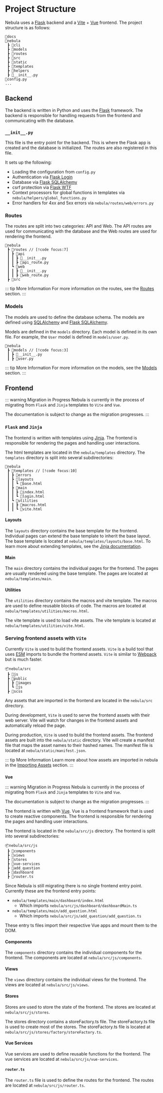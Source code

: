 # Project Structure

Nebula uses a [Flask](https://flask.palletsprojects.com/en/2.0.x/) backend and a [Vite](https://vitejs.dev/) + [Vue](https://vuejs.org/) frontend. The project structure is as follows:



```
📂docs
📂nebula
 ┣ 📂cli
 ┣ 📂models
 ┣ 📂routes
 ┣ 📂src
 ┣ 📂static
 ┣ 📂templates
 ┣ 📂helpers
 ┣ 📜__init__.py
📜config.py
...
```

## Backend

The backend is written in Python and uses the [Flask](https://flask.palletsprojects.com/en/2.0.x/) framework. The backend is responsible for handling requests from the frontend and communicating with the database.

### `__init__.py`

This file is the entry point for the backend. This is where the Flask app is created and the database is initialized. The routes are also registered in this file.

It sets up the following:
- Loading the configuration from `config.py`
- Authentication via [Flask Login](https://flask-login.readthedocs.io/en/latest/)
- Database via [Flask SQLAlchemy](https://flask-sqlalchemy.palletsprojects.com/en/3.0.x/)
- csrf protection via [Flask WTF](https://flask-wtf.readthedocs.io/en/0.15.x/)
- Context processors for global functions in templates via `nebula/helpers/global_functions.py`
- Error handlers for 4xx and 5xx errors via `nebula/routes/web/errors.py`

### Routes

The routes are split into two categories: API and Web. The API routes are used for communicating with the database and the Web routes are used for rendering the frontend.


```
📂nebula
 ┣ 📂routes // [!code focus:7]
 ┃ ┣ 📂api
 ┃ ┃ ┣ 📜__init__.py
 ┃ ┃ ┣ 📜api_route.py
 ┃ ┗ 📂web
 ┃ ┃ ┣ 📜__init__.py 
 ┃ ┃ ┣ 📜web_route.py
 ┣ 📂src
```

::: tip More Information
For more information on the routes, see the [Routes](/developer/backend/routes) section.
:::

### Models

The models are used to define the database schema. The models are defined using [SQLAlchemy](https://docs.sqlalchemy.org/en/14/) and [Flask SQLAlchemy](https://flask-sqlalchemy.palletsprojects.com/en/3.0.x/).



Models are defined in the `models` directory. Each model is defined in its own file. For example, the `User` model is defined in `models/user.py`.

```
📂nebula
 ┣ 📂models // [!code focus:3]
 ┃ ┣ 📜__init__.py
 ┃ ┣ 📜user.py
 ```

::: tip More Information
For more information on the models, see the [Models](/developer/backend/models) section.
:::

## Frontend

::: warning Migration in Progress 
Nebula is currently in the process of migrating from `Flask` and `Jinja` templates to `Vite` and `Vue`.

The documentation is subject to change as the migration progresses.
:::

### `Flask` and `Jinja`

The frontend is written with templates using [Jinja](https://jinja.palletsprojects.com/en/3.0.x/). The frontend is responsible for rendering the pages and handling user interactions.

The html templates are located in the `nebula/templates` directory. The `templates` directory is split into several subdirectories:

```
📂nebula
 ┣ 📂templates // [!code focus:10]
 ┃ ┣ 📂errors
 ┃ ┣ 📂layouts
 ┃ ┃ ┗ 📜base.html
 ┃ ┣ 📂main
 ┃ ┃ ┣ 📜index.html
 ┃ ┃ ┗ 📜login.html
 ┃ ┗ 📂utilities
 ┃ ┃ ┣ 📜macros.html
 ┃ ┃ ┗ 📜vite.html
```

#### Layouts

The `layouts` directory contains the base template for the frontend. Individual pages can extend the base template to inherit the base layout. The base template is located at `nebula/templates/layouts/base.html`. To learn more about extending templates, see the [Jinja documentation](https://jinja.palletsprojects.com/en/3.0.x/templates/#template-inheritance).

#### Main

The `main` directory contains the individual pages for the frontend. The pages are usually rendered using the base template. The pages are located at `nebula/templates/main`.

#### Utilities

The `utilities` directory contains the macros and vite template. The macros are used to define reusable blocks of code. The macros are located at `nebula/templates/utilities/macros.html`. 

The vite template is used to load vite assets. The vite template is located at `nebula/templates/utilities/vite.html`.


### Serving frontend assets with `Vite`

Currently `Vite` is used to build the frontend assets. `Vite` is a build tool that uses [ESM](https://developer.mozilla.org/en-US/docs/Web/JavaScript/Guide/Modules) imports to bundle the frontend assets. `Vite` is similar to [Webpack](https://webpack.js.org/) but is much faster.


```
📦nebula/src
 ┣ 📂js
 ┣ 📂public
 ┃ ┣ 📂images
 ┃ ┗ 📂js
 ┣ 📂scss
 ```

Any assets that are imported in the frontend are located in the `nebula/src` directory.

During development, `Vite` is used to serve the frontend assets with their web server. Vite will watch for changes in the frontend assets and automatically reload the page. 

During production, `Vite` is used to build the frontend assets. The frontend assets are built into the `nebula/static` directory. Vite will create a manifest file that maps the asset names to their hashed names. The manifest file is located at `nebula/static/manifest.json`.

::: tip More Information
Learn more about how assets are imported in nebula in the [Importing Assets](/developer/frontend/importing-assets) section.
:::

### `Vue`

::: warning Migration in Progress
Nebula is currently in the process of migrating from `Flask` and `Jinja` templates to `Vite` and `Vue`.

The documentation is subject to change as the migration progresses.
:::

The frontend is written with [Vue](https://vuejs.org/). Vue is a frontend framework that is used to create reactive components. The frontend is responsible for rendering the pages and handling user interactions.

The frontend is located in the `nebula/src/js` directory. The frontend is split into several subdirectories:

```
📦nebula/src/js
 ┣ 📂components
 ┣ 📂views
 ┣ 📂stores
 ┣ 📂vue-services
 ┣ 📂add_question
 ┣ 📂dashboard
 ┣ 📜router.ts
```

Since Nebula is still migrating there is no single frontend entry point. Currently these are the frontend entry points:

- `nebula/templates/main/dashboard/index.html`
  - Which imports `nebula/src/js/dashboard/dashboardMain.ts`
- `nebula/templates/main/add_question.html`
  - Which imports `nebula/src/js/add_question/add_question.ts`

These entry ts files import their respective Vue apps and mount them to the DOM.

#### Components

The `components` directory contains the individual components for the frontend. The components are located at `nebula/src/js/components`.

#### Views

The `views` directory contains the individual views for the frontend. The views are located at `nebula/src/js/views`.

#### Stores

Stores are used to store the state of the frontend. The stores are located at `nebula/src/js/stores`.

The stores directory contains a storeFactory.ts file. The storeFactory.ts file is used to create most of the stores. The storeFactory.ts file is located at `nebula/src/js/stores/factory/storeFactory.ts`.

#### Vue Services

Vue services are used to define reusable functions for the frontend. The vue services are located at `nebula/src/js/vue-services`.

#### `router.ts`

The `router.ts` file is used to define the routes for the frontend. The routes are located at `nebula/src/js/router.ts`.

